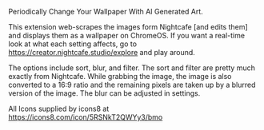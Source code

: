 Periodically Change Your Wallpaper With AI Generated Art.

This extension web-scrapes the images form Nightcafe [and edits them] and displays them as a wallpaper on ChromeOS. If you want a real-time look at what each setting affects, go to https://creator.nightcafe.studio/explore and play around. 

The options include sort, blur, and filter. The sort and filter are pretty much exactly from Nightcafe. While grabbing the image, the image is also converted to a 16:9 ratio and the remaining pixels are taken up by a blurred version of the image. The blur can be adjusted in settings. 

All Icons supplied by icons8 at https://icons8.com/icon/5RSNkT2QWYy3/bmo